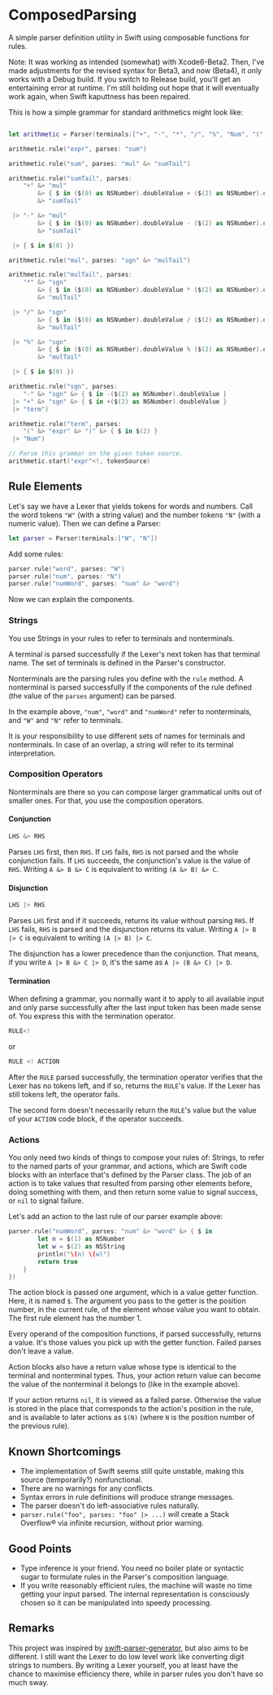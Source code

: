 ComposedParsing
===============

A simple parser definition utility in Swift using composable functions for rules.

Note: It was working as intended (somewhat) with Xcode6-Beta2.  Then, I've made adjustments for the revised syntax for Beta3, and now (Beta4), it only works with a Debug build.  If you switch to Release build, you'll get an entertaining error at runtime.  I'm still holding out hope that it will eventually work again, when Swift kaputtness has been repaired.

This is how a simple grammar for standard arithmetics might look like:

```swift

let arithmetic = Parser(terminals:["+", "-", "*", "/", "%", "Num", "(", ")"])

arithmetic.rule("expr", parses: "sum")

arithmetic.rule("sum", parses: "mul" &> "sumTail")

arithmetic.rule("sumTail", parses:
    "+" &> "mul"
        &> { $ in ($(0) as NSNumber).doubleValue + ($(2) as NSNumber).doubleValue }
        &> "sumTail"

 |> "-" &> "mul"
        &> { $ in ($(0) as NSNumber).doubleValue - ($(2) as NSNumber).doubleValue }
        &> "sumTail"

 |> { $ in $(0) })

arithmetic.rule("mul", parses: "sgn" &> "mulTail")

arithmetic.rule("mulTail", parses:
    "*" &> "sgn"
        &> { $ in ($(0) as NSNumber).doubleValue * ($(2) as NSNumber).doubleValue }
        &> "mulTail"

 |> "/" &> "sgn"
        &> { $ in ($(0) as NSNumber).doubleValue / ($(2) as NSNumber).doubleValue }
        &> "mulTail"

 |> "%" &> "sgn"
        &> { $ in ($(0) as NSNumber).doubleValue % ($(2) as NSNumber).doubleValue }
        &> "mulTail"

 |> { $ in $(0) })

arithmetic.rule("sgn", parses:
    "-" &> "sgn" &> { $ in -($(2) as NSNumber).doubleValue }
 |> "+" &> "sgn" &> { $ in +($(2) as NSNumber).doubleValue }
 |> "term")

arithmetic.rule("term", parses:
    "(" &> "expr" &> ")" &> { $ in $(2) }
 |> "Num")

// Parse this grammar on the given token source.
arithmetic.start("expr"<!, tokenSource)
```

## Rule Elements

Let's say we have a Lexer that yields tokens for words and numbers.  Call the word tokens `"W"` (with a string value) and the number tokens `"N"` (with a numeric value).  Then we can define a Parser:

```swift
let parser = Parser(terminals:["W", "N"])
```

Add some rules:

```swift
parser.rule("word", parses: "W")
parser.rule("num", parses: "N")
parser.rule("numWord", parses: "num" &> "word")
```

Now we can explain the components.

### Strings

You use Strings in your rules to refer to terminals and nonterminals.

A terminal is parsed successfully if the Lexer's next token has that terminal name.  The set of terminals is defined in the Parser's constructor.

Nonterminals are the parsing rules you define with the `rule` method.  A nonterminal is parsed successfully if the components of the rule defined (the value of the `parses` argument) can be parsed.

In the example above, `"num"`, `"word"` and `"numWord"` refer to nonterminals, and `"W"` and `"N"` refer to terminals.

It is your responsibility to use different sets of names for terminals and nonterminals.  In case of an overlap, a string will refer to its terminal interpretation.

### Composition Operators

Nonterminals are there so you can compose larger grammatical units out of smaller ones.  For that, you use the composition operators.

#### Conjunction
```swift
LHS &> RHS
```
Parses `LHS` first, then `RHS`.  If `LHS` fails, `RHS` is not parsed and the whole conjunction fails.  If `LHS` succeeds, the conjunction's value is the value of `RHS`.  Writing `A &> B &> C` is equivalent to writing `(A &> B) &> C`.

#### Disjunction
```swift
LHS |> RHS
```
Parses `LHS` first and if it succeeds, returns its value without parsing `RHS`.  If `LHS` fails, `RHS` is parsed and the disjunction returns its value.  Writing `A |> B |> C` is equivalent to writing `(A |> B) |> C`.

The disjunction has a lower precedence than the conjunction.  That means, if you write `A |> B &> C |> D`, it's the same as `A |> (B &> C) |> D`.

#### Termination

When defining a grammar, you normally want it to apply to all available input and only parse successfully after the last input token has been made sense of.  You express this with the termination operator.

```swift
RULE<!
```
or

```swift
RULE <! ACTION
```

After the `RULE` parsed successfully, the termination operator verifies that the Lexer has no tokens left, and if so, returns the `RULE`'s value.  If the Lexer has still tokens left, the operator fails.

The second form doesn't necessarily return the `RULE`'s value but the value of your `ACTION` code block, if the operator succeeds.

### Actions

You only need two kinds of things to compose your rules of: Strings, to refer to the named parts of your grammar, and actions, which are Swift code blocks with an interface that's defined by the Parser class.  The job of an action is to take values that resulted from parsing other elements before, doing something with them, and then return some value to signal success, or `nil` to signal failure.

Let's add an action to the last rule of our parser example above:

```swift
parser.rule("numWord", parses: "num" &> "word" &> { $ in
		let n = $(1) as NSNumber
		let w = $(2) as NSString
		println("\(n) \(w)")
		return true
	}})
```

The action block is passed one argument, which is a value getter function.  Here, it is named `$`.  The argument you pass to the getter is the position number, in the current rule, of the element whose value you want to obtain.  The first rule element has the number 1.

Every operand of the composition functions, if parsed successfully, returns a value.  It's those values you pick up with the getter function.  Failed parses don't leave a value.

Action blocks also have a return value whose type is identical to the terminal and nonterminal types.  Thus, your action return value can become the value of the nonterminal it belongs to (like in the example above).

If your action returns `nil`, it is viewed as a failed parse.  Otherwise the value is stored in the place that corresponds to the action's position in the rule, and is available to later actions as `$(N)` (where `N` is the position number of the previous rule).

## Known Shortcomings

- The implementation of Swift seems still quite unstable, making this source (temporarily?) nonfunctional.
- There are no warnings for any conflicts.
- Syntax errors in rule definitions will produce strange messages.
- The parser doesn't do left-associative rules naturally.
- `parser.rule("foo", parses: "foo" |> ...)` *will* create a Stack Overflow® via infinite recursion, without prior warning.

## Good Points

- Type inference is your friend.  You need no boiler plate or syntactic sugar to formulate rules in the Parser's composition language.
- If you write reasonably efficient rules, the machine will waste no time getting your input parsed.  The internal representation is consciously chosen so it can be manipulated into speedy processing.

## Remarks

This project was inspired by  [swift-parser-generator](https://github.com/dparnell/swift-parser-generator), but also aims to be different.  I still want the Lexer to do low level work like converting digit strings to numbers.  By writing a Lexer yourself, you at least have the chance to maximise efficiency there, while in parser rules you don't have so much sway.
